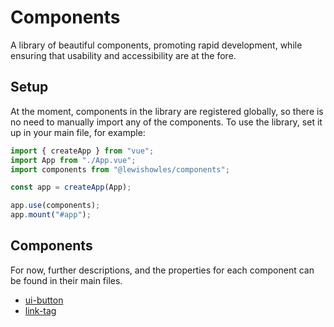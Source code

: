 # Components

A library of beautiful components, promoting rapid development, while ensuring that usability and accessibility are at the fore.

## Setup

At the moment, components in the library are registered globally, so there is no need to manually import any of the components. To use the library, set it up in your main file, for example:

```javascript
import { createApp } from "vue";
import App from "./App.vue";
import components from "@lewishowles/components";

const app = createApp(App);

app.use(components);
app.mount("#app");
```

## Components

For now, further descriptions, and the properties for each component can be found in their main files.

- [ui-button](src/components/ui-button/ui-button.vue)
- [link-tag](src/components/link-tag/link-tag.vue)

